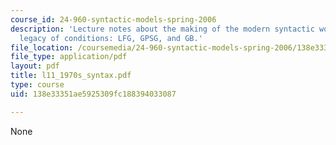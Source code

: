```yaml
---
course_id: 24-960-syntactic-models-spring-2006
description: 'Lecture notes about the making of the modern syntactic world and the
  legacy of conditions: LFG, GPSG, and GB.'
file_location: /coursemedia/24-960-syntactic-models-spring-2006/138e33351ae5925309fc188394033087_l11_1970s_syntax.pdf
file_type: application/pdf
layout: pdf
title: l11_1970s_syntax.pdf
type: course
uid: 138e33351ae5925309fc188394033087

---
```

None
